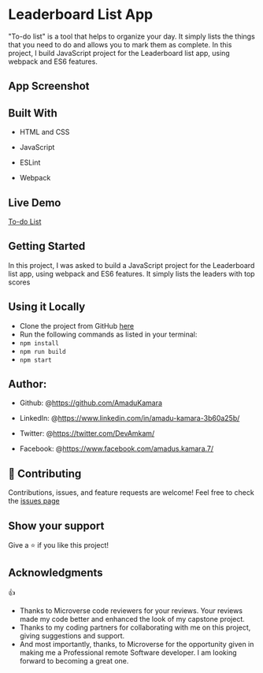 #  Leaderboard List App

"To-do list" is a tool that helps to organize your day. It simply lists the things that you need to do and allows you to mark them as complete.
In this project, I build JavaScript project for the Leaderboard list app, using webpack and ES6 features.

## App Screenshot



## Built With

- HTML and CSS

- JavaScript

- ESLint

- Webpack


## Live Demo

<a href="#">To-do List</a>

## Getting Started

In this project, I was asked to build a JavaScript project for the Leaderboard list app, using webpack and ES6 features.
It simply lists the leaders with top scores

## Using it Locally

- Clone the project from GitHub <a href="https://github.com/AmaduKamara/leaderboard-app.git">here<a/>
- Run the following commands as listed in your terminal:
- `npm install`
- `npm run build`
- `npm start`

## Author:

- Github: @<https://github.com/AmaduKamara>

- LinkedIn: @<https://www.linkedin.com/in/amadu-kamara-3b60a25b/>

- Twitter: @<https://twitter.com/DevAmkam/>

- Facebook: @<https://www.facebook.com/amadus.kamara.7/>

## 🤝 Contributing

Contributions, issues, and feature requests are welcome!
Feel free to check the <a href="https://github.com/AmaduKamara/todo-list/issues">issues page</a>

## Show your support

Give a ⭐️ if you like this project!

## Acknowledgments

👍

- Thanks to Microverse code reviewers for your reviews. Your reviews made my code better and enhanced the look of my capstone project.
- Thanks to my coding partners for collaborating with me on this project, giving suggestions and support.
- And most importantly, thanks, to Microverse for the opportunity given in making me a Professional remote Software developer. I am looking forward to becoming a great one.
